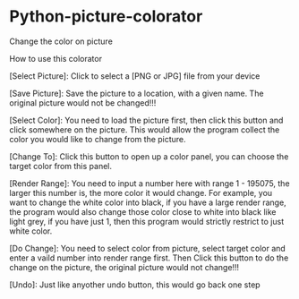 # Python-picture-colorator
Change the color on picture

How to use this colorator

[Select Picture]: Click to select a [PNG or JPG] file from your device

[Save Picture]: Save the picture to a location, with a given name. The original picture would not be changed!!!

[Select Color]: You need to load the picture first, then click this button and click somewhere on the picture. 
                This would allow the program collect the color you would like to change from the picture.
                
[Change To]: Click this button to open up a color panel, you can choose the target color from this panel.

[Render Range]: You need to input a number here with range 1 - 195075, the larger this number is, the more color it would change.
                For example, you want to change the white color into black, if you have a large render range, the program would also
                change those color close to white into black like light grey, if you have just 1, then this program would strictly restrict to
                just white color.
                
[Do Change]: You need to select color from picture, select target color and enter a vaild number into render range first.
             Then Click this button to do the change on the picture, the original picture would not change!!!
             
[Undo]: Just like anyother undo button, this would go back one step
